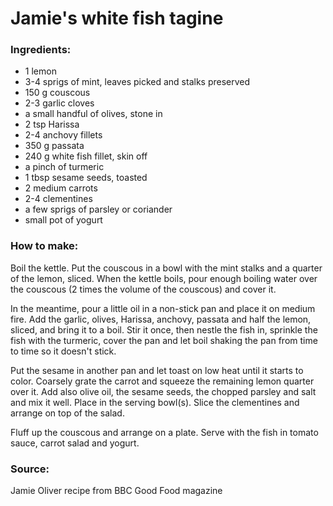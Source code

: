 # Jamie's white fish tagine


### Ingredients:
* 1 lemon
* 3-4 sprigs of mint, leaves picked and stalks preserved
* 150 g couscous
* 2-3 garlic cloves
* a small handful of olives, stone in
* 2 tsp Harissa
* 2-4 anchovy fillets
* 350 g passata
* 240 g white fish fillet, skin off
* a pinch of turmeric
* 1 tbsp sesame seeds, toasted
* 2 medium carrots
* 2-4 clementines
* a few sprigs of parsley or coriander
* small pot of yogurt


### How to make:

Boil the kettle. Put the couscous in a bowl with the mint stalks and a quarter of the lemon, sliced. When the kettle boils, pour enough boiling water over the couscous (2 times the volume of the couscous) and cover it.

In the meantime, pour a little oil in a non-stick pan and place it on medium fire. Add the garlic, olives, Harissa, anchovy, passata and half the lemon, sliced, and bring it to a boil. Stir it once, then nestle the fish in, sprinkle the fish with the turmeric, cover the pan and let boil shaking the pan from time to time so it doesn't stick.

Put the sesame in another pan and let toast on low heat until it starts to color. Coarsely grate the carrot and squeeze the remaining lemon quarter over it. Add also olive oil, the sesame seeds, the chopped parsley and salt and mix it well. Place in the serving bowl(s). Slice the clementines and arrange on top of the salad.

Fluff up the couscous and arrange on a plate. Serve with the fish in tomato sauce, carrot salad and yogurt.


### Source:

Jamie Oliver recipe from BBC Good Food magazine

